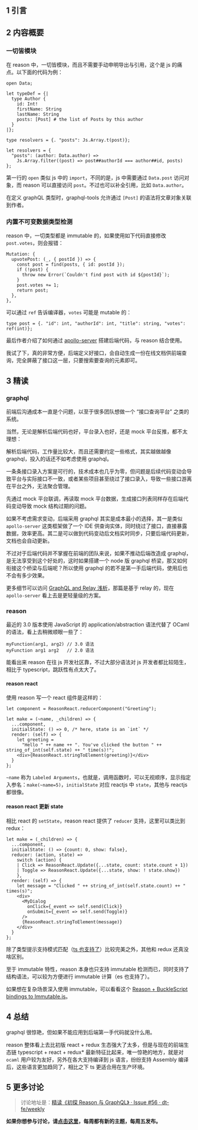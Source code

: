 ## 1 引言

## 2 内容概要

### 一切皆模块

在 reason 中，一切皆模块，而且不需要手动申明导出与引用，这个是 js 的痛点。以下面的代码为例：

```reason
open Data;

let typeDef = {|
  type Author {
    id: Int!
    firstName: String
    lastName: String
    posts: [Post] # the list of Posts by this author
  }
|};

type resolvers = {. "posts": Js.Array.t(post)};

let resolvers = {
  "posts": (author: Data.author) =>
    Js.Array.filter((post) => post##authorId === author##id, posts)
};
```

第一行的 `open` 类似 js 中的 `import`，不同的是，js 中需要通过 `Data.post` 访问对象，而 reason 可以直接访问 `post`。不过也可以补全引用，比如 `Data.author`。

在定义 graphQL 类型时，graphql-tools 允许通过 `[Post]` 的语法将文章对象关联到作者。

### 内置不可变数据类型检测

reason 中，一切类型都是 immutable 的，如果使用如下代码直接修改 `post.votes`，则会报错：

```reason
Mutation: {
  upvotePost: (_, { postId }) => {
    const post = find(posts, { id: postId });
    if (!post) {
      throw new Error(`Couldn't find post with id ${postId}`);
    }
    post.votes += 1;
    return post;
  },
},
```

可以通过 `ref` 告诉编译器，`votes` 可能是 mutable 的：

```reason
type post = {. "id": int, "authorId": int, "title": string, "votes": ref(int)};
```

最后作者介绍了如何通过 [apollo-server](https://www.apollographql.com/docs/apollo-server/example.html) 搭建后端代码，与 reason 结合使用。

我试了下，真的非常方便，后端定义好接口，会自动生成一份在线文档供前端查询，完全屏蔽了接口这一层，只要搜索要查询的元素即可。

## 3 精读

### graphql

前端后沟通成本一直是个问题，以至于很多团队想做一个 “接口查询平台” 之类的系统。

当然，无论是解析后端代码也好，平台录入也好，还是 mock 平台反推，都不太理想：

解析后端代码，工作量比较大，而且还需要约定一些格式，其实越做越像 graphql，投入的话还不如考虑使用 graphql。

一条条接口录入方案是可行的，技术成本也几乎为零，但问题是后续代码变动会导致平台与实际接口不一致，或者某些项目甚至绕过了接口录入，导致一些接口游离在平台之外，无法聚合管理。

先通过 mock 平台联调，再读取 mock 平台数据，生成接口列表同样存在后端代码变动导致 mock 结构过期的问题。

如果不考虑需求变动，后端采用 graphql 其实是成本最小的选择，其一是类似 `apollo-server` 这类框架做了一个 IDE 供查询实体，同时绕过了接口，直接暴露数据，效率更高。其二是可以做到代码变动后文档实时同步，只要后端代码更新，文档也会自动更新。

不过对于后端代码并不掌握在前端的团队来说，如果不推动后端改造成 graphql，是无法享受到这个好处的，这时如果搭建一个 node 版 graphql 桥梁，那又如何衔接这个桥梁与后端呢？所以使用 graphql 的若不是第一手后端代码，使用后也不会有多少效果。

更多细节可以访问 [GraphQL and Relay 浅析](https://zhuanlan.zhihu.com/p/20638731)，那篇是基于 relay 的，现在 `apollo-server` 看上去是更轻量级的方案。

### reason

最近的 3.0 版本使用 JavaScript 的 application/abstraction 语法代替了 OCaml 的语法，看上去稍微顺眼一些了：

```reason
myFunction(arg1, arg2) // 3.0 语法
myFunction arg1 arg2   // 2.0 语法
```

能看出来 reason 在往 js 开发社区靠，不过大部分语法对 js 开发者都比较陌生，相比于 typescript，跳跃性有点太大了。

#### reason react

使用 reason 写一个 react 组件是这样的：

```reason
let component = ReasonReact.reducerComponent("Greeting");

let make = (~name, _children) => {
  ...component,
  initialState: () => 0, /* here, state is an `int` */
  render: (self) => {
    let greeting =
      "Hello " ++ name ++ ". You've clicked the button " ++ string_of_int(self.state) ++ " time(s)!";
    <div>{ReasonReact.stringToElement(greeting)}</div>
  }
};
```

`~name` 称为 `Labeled Arguments`，也就是，调用函数时，可以无视顺序，显示指定入参名：`make(~name=5)`，`initialState` 对应 reactjs 中 `state`，其他与 reactjs 都很像。

#### reason react 更新 state

相比 react 的 `setState`，reason react 提供了 `reducer` 支持，这里可以类比到 redux：

```reason
let make = (_children) => {
  ...component,
  initialState: () => {count: 0, show: false},
  reducer: (action, state) =>
    switch (action) {
    | Click => ReasonReact.Update({...state, count: state.count + 1})
    | Toggle => ReasonReact.Update({...state, show: ! state.show})
    },
  render: (self) => {
    let message = "Clicked " ++ string_of_int(self.state.count) ++ " times(s)";
    <div>
      <MyDialog
        onClick={_event => self.send(Click)}
        onSubmit={_event => self.send(Toggle)}
      />
      {ReasonReact.stringToElement(message)}
    </div>
  }
};
```

除了类型提示支持模式匹配（[ts 也支持了](https://zhuanlan.zhihu.com/p/32112508)）比较完美之外，其他和 redux 还真没啥区别。

至于 immutable 特性，reason 本身也只支持 immutable 检测而已，同时支持了结构语法，可以较为方便进行 immutable 计算（es 也支持了）。

如果想在复杂场景深入使用 immutable，可以看看这个 [Reason + BuckleScript bindings to Immutable.js](https://github.com/reasonml-community/bs-immutablejs)。

## 4 总结

graphql 很惊艳，但如果不能应用到后端第一手代码就没什么用。

reason 整体看上去比初版 react + redux 生态强大了太多，但是与现在的前端生态链 typescript + react + redux* 最新特征比起来，唯一惊艳的地方，就是对 `ocaml` 用户较为友好，另外在各大支持编译到 js 语言，纷纷支持 Assembly 编译后，这些语言更加趋同了，相比之下 ts 更适合用在生产环境。

## 5 更多讨论

> 讨论地址是：[精读《初探 Reason 与 GraphQL》 · Issue #56 · dt-fe/weekly](https://github.com/dt-fe/weekly/issues/56)

**如果你想参与讨论，请[点击这里](https://github.com/dt-fe/weekly)，每周都有新的主题，每周五发布。**
